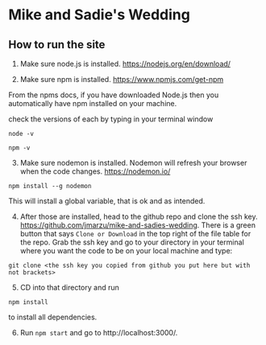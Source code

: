 # Mike and Sadie's Wedding

## How to run the site
1. Make sure node.js is installed.
https://nodejs.org/en/download/

2. Make sure npm is installed. 
https://www.npmjs.com/get-npm

From the npms docs, if you have downloaded Node.js then you automatically have npm installed on your machine.

check the versions of each by typing in your terminal window

```
node -v
```

```
npm -v
``` 

3. Make sure nodemon is installed. Nodemon will refresh your browser when the code changes.
https://nodemon.io/

```
npm install --g nodemon
```
This will install a global variable, that is ok and as intended. 

4. After those are installed, head to the github repo and clone the ssh key. 
https://github.com/jmarzu/mike-and-sadies-wedding. There is a green button that says `Clone or Download` in the top right of the file table for the repo. Grab the ssh key and go to your directory in your terminal where you want the code to be on your local machine and type:
```
git clone <the ssh key you copied from github you put here but with not brackets>
```
5. CD into that directory and run
```
npm install
``` 
to install all dependencies. 

6. Run `npm start` and go to http://localhost:3000/.